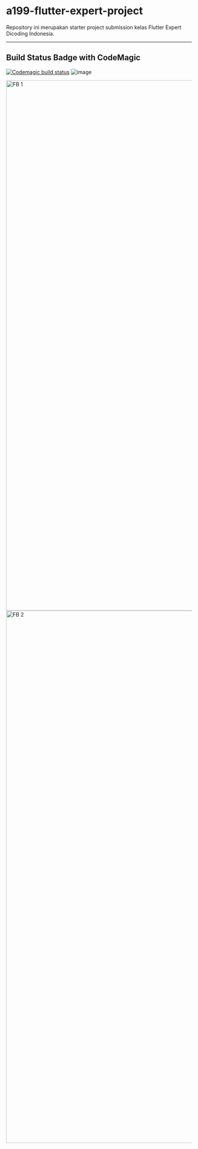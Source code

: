 # a199-flutter-expert-project

Repository ini merupakan starter project submission kelas Flutter Expert Dicoding Indonesia.

---

## Build Status Badge with CodeMagic
[![Codemagic build status](https://api.codemagic.io/apps/65a53adbd05be99e42c723de/release-workflow/status_badge.svg)](https://codemagic.io/apps/<app-id>/<workflow-id>/latest_build)
![image](https://github.com/rahman9868/MovieAppFlutter/assets/44689389/484d4659-e76c-46c3-a703-2d5e7534ac01)


<img width="1434" alt="FB 1" src="https://github.com/rahman9868/MovieAppFlutter/assets/44689389/faf11bcd-8c2a-4216-9d25-f34747420e2a">


<img width="1440" alt="FB 2" src="https://github.com/rahman9868/MovieAppFlutter/assets/44689389/f82eaff5-aff2-4420-a922-8377598f5769">
